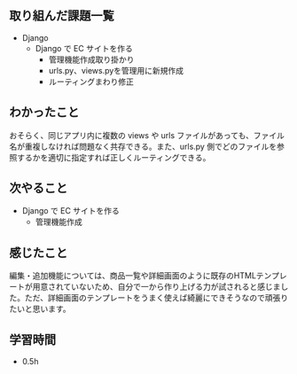 ## 取り組んだ課題一覧
- Django
  - Django で EC サイトを作る
    - 管理機能作成取り掛かり
    - urls.py、views.pyを管理用に新規作成
    - ルーティングまわり修正
## わかったこと
おそらく、同じアプリ内に複数の views や urls ファイルがあっても、ファイル名が重複しなければ問題なく共存できる。また、urls.py 側でどのファイルを参照するかを適切に指定すれば正しくルーティングできる。
## 次やること
  - Django で EC サイトを作る<br>
     - 管理機能作成
## 感じたこと
編集・追加機能については、商品一覧や詳細画面のように既存のHTMLテンプレートが用意されていないため、自分で一から作り上げる力が試されると感じました。ただ、詳細画面のテンプレートをうまく使えば綺麗にできそうなので頑張りたいと思います。
## 学習時間
- 0.5h